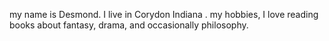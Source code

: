  my name is Desmond. I live in Corydon Indiana . my hobbies, I love reading books about fantasy, drama, and occasionally philosophy.
